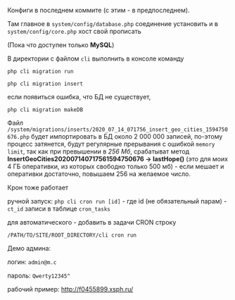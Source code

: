 Конфиги в последнем коммите (с этим - в предпоследнем).

Там главное в ``system/config/database.php`` соединение установить
и в ``system/config/core.php`` хост свой прописать

(Пока что доступен только **MySQL**)

В директории с файлом `cli` выполнить в консоле команду 

```php cli migration run```

```php cli migration insert```

если появиться ошибка, что БД не существует,

```php cli migration makeDB```

Файл ``/system/migrations/inserts/2020_07_14_071756_insert_geo_cities_1594750676.php``
будет импортировать в БД около 2 000 000 записей, по-этому процесс затянется,
будут регулярные прерывания с ошибкой `memory limit`, так как при превышении 
в *256 Мб*, срабатыват метод **InsertGeoCities202007140717561594750676 -> lastHope()**
(это для моих 4 ГБ оперативки, из которых свободно только 500 мб) - 
если мешает и оперативки достаточно, повышаем 256 на желаемое число.

Крон тоже работает

ручной запуск:
```php cli cron run [id]``` - где id (не обязательный парам) - `ct_id` записи в таблице `cron_tasks`

для автоматического - добавить в задачи CRON строку

```/PATH/TO/SITE/ROOT_DIRECTORY/cli cron run```

Демо админа:

логин: `admin@m.c`

пароль: `Qwerty12345^`

рабочий пример: http://f0455899.xsph.ru/